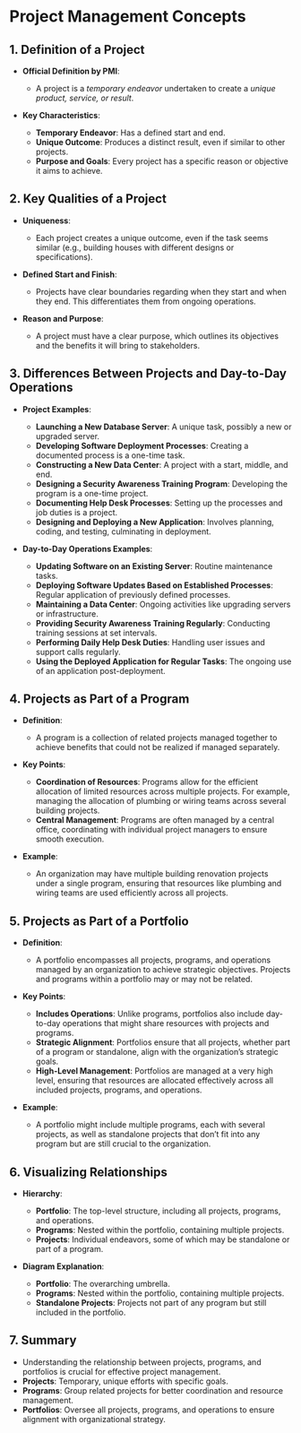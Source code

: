 # **Project Management Concepts**

## **1. Definition of a Project**
- **Official Definition by PMI**:
  - A project is a *temporary endeavor* undertaken to create a *unique product, service, or result*.
  
- **Key Characteristics**:
  - **Temporary Endeavor**: Has a defined start and end.
  - **Unique Outcome**: Produces a distinct result, even if similar to other projects.
  - **Purpose and Goals**: Every project has a specific reason or objective it aims to achieve.

## **2. Key Qualities of a Project**
- **Uniqueness**:
  - Each project creates a unique outcome, even if the task seems similar (e.g., building houses with different designs or specifications).
  
- **Defined Start and Finish**:
  - Projects have clear boundaries regarding when they start and when they end. This differentiates them from ongoing operations.
  
- **Reason and Purpose**:
  - A project must have a clear purpose, which outlines its objectives and the benefits it will bring to stakeholders.

## **3. Differences Between Projects and Day-to-Day Operations**
- **Project Examples**:
  - **Launching a New Database Server**: A unique task, possibly a new or upgraded server.
  - **Developing Software Deployment Processes**: Creating a documented process is a one-time task.
  - **Constructing a New Data Center**: A project with a start, middle, and end.
  - **Designing a Security Awareness Training Program**: Developing the program is a one-time project.
  - **Documenting Help Desk Processes**: Setting up the processes and job duties is a project.
  - **Designing and Deploying a New Application**: Involves planning, coding, and testing, culminating in deployment.
  
- **Day-to-Day Operations Examples**:
  - **Updating Software on an Existing Server**: Routine maintenance tasks.
  - **Deploying Software Updates Based on Established Processes**: Regular application of previously defined processes.
  - **Maintaining a Data Center**: Ongoing activities like upgrading servers or infrastructure.
  - **Providing Security Awareness Training Regularly**: Conducting training sessions at set intervals.
  - **Performing Daily Help Desk Duties**: Handling user issues and support calls regularly.
  - **Using the Deployed Application for Regular Tasks**: The ongoing use of an application post-deployment.

## **4. Projects as Part of a Program**
- **Definition**:
  - A program is a collection of related projects managed together to achieve benefits that could not be realized if managed separately.
  
- **Key Points**:
  - **Coordination of Resources**: Programs allow for the efficient allocation of limited resources across multiple projects. For example, managing the allocation of plumbing or wiring teams across several building projects.
  - **Central Management**: Programs are often managed by a central office, coordinating with individual project managers to ensure smooth execution.

- **Example**:
  - An organization may have multiple building renovation projects under a single program, ensuring that resources like plumbing and wiring teams are used efficiently across all projects.

## **5. Projects as Part of a Portfolio**
- **Definition**:
  - A portfolio encompasses all projects, programs, and operations managed by an organization to achieve strategic objectives. Projects and programs within a portfolio may or may not be related.
  
- **Key Points**:
  - **Includes Operations**: Unlike programs, portfolios also include day-to-day operations that might share resources with projects and programs.
  - **Strategic Alignment**: Portfolios ensure that all projects, whether part of a program or standalone, align with the organization’s strategic goals.
  - **High-Level Management**: Portfolios are managed at a very high level, ensuring that resources are allocated effectively across all included projects, programs, and operations.

- **Example**:
  - A portfolio might include multiple programs, each with several projects, as well as standalone projects that don’t fit into any program but are still crucial to the organization.

## **6. Visualizing Relationships**
- **Hierarchy**:
  - **Portfolio**: The top-level structure, including all projects, programs, and operations.
  - **Programs**: Nested within the portfolio, containing multiple projects.
  - **Projects**: Individual endeavors, some of which may be standalone or part of a program.

- **Diagram Explanation**:
  - **Portfolio**: The overarching umbrella.
  - **Programs**: Nested within the portfolio, containing multiple projects.
  - **Standalone Projects**: Projects not part of any program but still included in the portfolio.

## **7. Summary**
- Understanding the relationship between projects, programs, and portfolios is crucial for effective project management.
- **Projects**: Temporary, unique efforts with specific goals.
- **Programs**: Group related projects for better coordination and resource management.
- **Portfolios**: Oversee all projects, programs, and operations to ensure alignment with organizational strategy.
